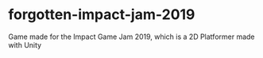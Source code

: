 # forgotten-impact-jam-2019
Game made for the Impact Game Jam 2019, which is a 2D Platformer made with Unity
